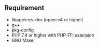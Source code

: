 

## Requirement

- libopevncv-dev (opencv4 or higher)
- g++
- pkg-config
- PHP 7.4 or higher with PHP-FFI extension
- GNU Make
